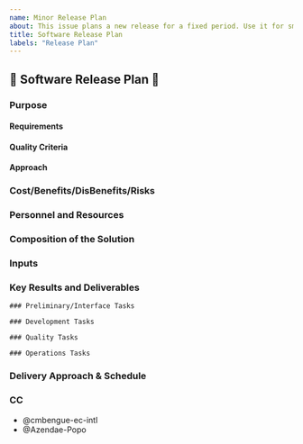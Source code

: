 ```yaml
---
name: Minor Release Plan
about: This issue plans a new release for a fixed period. Use it for small releases containing few features or bug fixes.
title: Software Release Plan
labels: "Release Plan"
---
```

## 📜 Software Release Plan 📜

### Purpose
<!-- State the purpose of this software product.
    What is the problem that the software product is trying to solve?
    What are the overall goals and objectives?
-->

#### Requirements
<!-- Requirements (constraints) of the solution.
    What must (not) it be, have, or do?
-->

#### Quality Criteria
<!-- State the solution's quantitative specifications.
    What makes an acceptable solution to the underlying problem?
-->

#### Approach
<!-- How will you solve the problem? -->

### Cost/Benefits/DisBenefits/Risks
<!--
    What will it cost in terms of qualified person-hours/compute resources/dollars?
    How will the product's existance change (for better/for worse) it's operational environment?
    What events might delay or disrupt delivery?
-->

### Personnel and Resources
<!-- List the resources and personnel required to implement the Proposal.
Lead:
Support:
Reviewers:
Other Stakeholders:
-->

### Composition of the Solution
<!-- Describe the main components of the software solution.
    What does it l
-->

### Inputs
<!-- Describe the inputs to the software solution. -->

### Key Results and Deliverables
<!-- State the user story and chart the atomistic tasks to accomplish it. -->

```[tasklist]
### Preliminary/Interface Tasks
```

```[tasklist]
### Development Tasks
```

```[tasklist]
### Quality Tasks
```

```[tasklist]
### Operations Tasks
```

### Delivery Approach & Schedule
<!-- How and when will you deliver the interim products and the final product?
- Release Date: YYYY-MM-DD
-->

### CC
<!-- List the stakeholders who should be informed of the proposal. -->
- @cmbengue-ec-intl
- @Azendae-Popo
